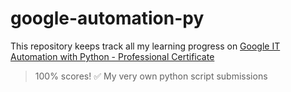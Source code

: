 # google-automation-py
This repository keeps track all my learning progress on [Google IT Automation with Python - Professional Certificate](https://www.coursera.org/professional-certificates/google-it-automation)
> 100% scores! ✅ My very own python script submissions



